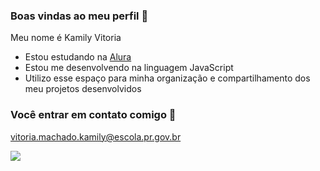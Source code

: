 ### Boas vindas ao meu perfil 🌸

Meu nome é Kamily Vitoria

- Estou estudando na [Alura](https://www.alura.com.br)
- Estou me desenvolvendo na linguagem JavaScript
- Utilizo esse espaço para minha organização e compartilhamento dos meu projetos desenvolvidos

 ### Você entrar em contato comigo 💙

vitoria.machado.kamily@escola.pr.gov.br

![](https://media.tenor.com/CNJSyzMIkskAAAAi/bubu-dudu-sseeyall.gif)

